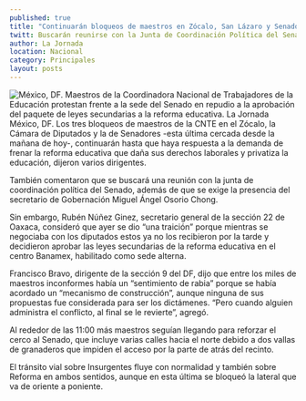 ```yaml
---
published: true
title: "Continuarán bloqueos de maestros en Zócalo, San Lázaro y Senado: dirigentes"
twitt: Buscarán reunirse con la Junta de Coordinación Política del Senado con la presencia del secretario de Gobernación Miguel Ángel Osorio Chong
author: La Jornada
location: Nacional
category: Principales
layout: posts
---
```


![México, DF. Maestros de la Coordinadora Nacional de Trabajadores de la Educación protestan frente a la sede del Senado en repudio a la aprobación del paquete de leyes secundarias a la reforma educativa. La Jornada ](http://i.imgur.com/9jSPfLrm.jpg)México, DF. Los tres bloqueos de maestros de la CNTE en el Zócalo, la Cámara de Diputados y la de Senadores -esta última cercada desde la mañana de hoy-, continuarán hasta que haya respuesta a la demanda de frenar la reforma educativa que daña sus derechos laborales y privatiza la educación, dijeron varios dirigentes.

También comentaron que se buscará una reunión con la junta de coordinación política del Senado, además de que se exige la presencia del secretario de Gobernación Miguel Ángel Osorio Chong.

Sin embargo, Rubén Núñez Ginez, secretario general de la sección 22 de Oaxaca, consideró que ayer se dio “una traición” porque mientras se negociaba con los diputados estos ya no los recibieron por la tarde y decidieron aprobar las leyes secundarias de la reforma educativa en el centro Banamex, habilitado como sede alterna.

Francisco Bravo, dirigente de la sección 9 del DF, dijo que entre los miles de maestros inconformes había un “sentimiento de rabia” porque se había acordado un “mecanismo de construcción”, aunque ninguna de sus propuestas fue considerada para ser los dictámenes. “Pero cuando alguien administra el conflicto, al final se le revierte”, agregó.

Al rededor de las 11:00 más maestros seguían llegando para reforzar el cerco al Senado, que incluye varias calles hacia el norte debido a dos vallas de granaderos que impiden el acceso por la parte de atrás del recinto.

El tránsito vial sobre Insurgentes fluye con normalidad y también sobre Reforma en ambos sentidos, aunque en esta última se bloqueó la lateral que va de oriente a poniente.
